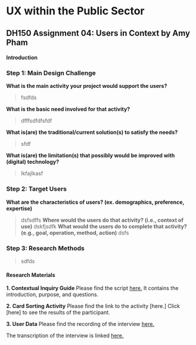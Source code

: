 # UX within the Public Sector 
## DH150 Assignment 04: Users in Context by Amy Pham 

#### Introduction

### Step 1: Main Design Challenge 
**What is the main activity your project would support the users?**
> fsdfds

**What is the basic need involved for that activity?**
> dfffsdfdfsfdf

**What is(are) the traditional/current solution(s) to satisfy the needs?**
> sfdf

**What is(are) the limitation(s) that possibly would be improved with (digital) technology?**
> lkfajlkasf

### Step 2: Target Users 
**What are the characteristics of users? (ex. demographics, preference, expertise)** 
> dsfsdffs
**Where would the users do that activity? (i.e., context of use)**
> dskfjsdfk
**What would the users do to complete that activity? (e.g., goal, operation, method, action)**
> dsfs

### Step 3: Research Methods 
> sdfds

#### Research Materials 
**1. Contextual Inquiry Guide**
Please find the script [here.](https://docs.google.com/document/d/1x0cQBcXMqS2MgKydhJJkIGrIwVGRp-uifiKzlYnPyHc/edit?usp=sharing) It contains the introduction, purpose, and questions. 

**2. Card Sorting Activity** 
Please find the link to the activity [here.]
Click [here] to see the results of the participant. 

**3. User Data** 
Please find the recording of the interview [here.](https://drive.google.com/file/d/1JZAkmsg6p2_Dt4AhY8BKIsLt6NdFx5c8/view?usp=sharing) 

The transcription of the interview is linked [here.](https://docs.google.com/document/d/1BfSFcyaIz3mp4_93gi9Huvv2ew0M4AF0zqcbXyLTgBY/edit?usp=sharing) 



 
